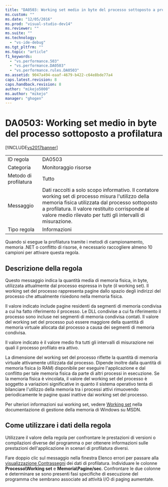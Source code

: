 ```yaml
---
title: "DA0503: Working set medio in byte del processo sottoposto a profilatura | Microsoft Docs"
ms.custom: ""
ms.date: "12/05/2016"
ms.prod: "visual-studio-dev14"
ms.reviewer: ""
ms.suite: ""
ms.technology: 
  - "vs-ide-debug"
ms.tgt_pltfrm: ""
ms.topic: "article"
f1_keywords: 
  - "vs.performance.503"
  - "vs.performance.DA0503"
  - "vs.performance.rules.DA0503"
ms.assetid: 9047a494-eaaf-4679-b422-c64e8bde77a4
caps.latest.revision: 8
caps.handback.revision: 8
author: "mikejo5000"
ms.author: "mikejo"
manager: "ghogen"
---
```

# DA0503: Working set medio in byte del processo sottoposto a profilatura
[!INCLUDE[vs2017banner](../code-quality/includes/vs2017banner.md)]

|||  
|-|-|  
|ID regola|DA0503|  
|Categoria|Monitoraggio risorse|  
|Metodo di profilatura|Tutto|  
|Messaggio|Dati raccolti a solo scopo informativo.  Il contatore working set di processo misura l'utilizzo della memoria fisica utilizzata dal processo sottoposto a profilatura.  Il valore restituito corrisponde al valore medio rilevato per tutti gli intervalli di misurazione.|  
|Tipo regola|Informazioni|  
  
 Quando si esegue la profilatura tramite i metodi di campionamento, memoria .NET o conflitto di risorse, è necessario raccogliere almeno 10 campioni per attivare questa regola.  
  
## Descrizione della regola  
 Questo messaggio indica la quantità media di memoria fisica, in byte, utilizzata attualmente dal processo espressa in byte \(il working set\).  Il working set del processo rappresenta pagine dallo spazio degli indirizzi del processo che attualmente risiedono nella memoria fisica.  
  
 Il valore indicato include pagine residenti da segmenti di memoria condivisa a cui ha fatto riferimento il processo.  Le DLL condivise a cui fa riferimento il processo sono incluse nei segmenti di memoria condivisa contati.  Il valore del working set del processo può essere maggiore della quantità di memoria virtuale allocata dal processo a causa dei segmenti di memoria condivisa.  
  
 Il valore indicato è il valore medio fra tutti gli intervalli di misurazione nei quali il processo profilato era attivo.  
  
 La dimensione del working set del processo riflette la quantità di memoria virtuale attivamente utilizzata dal processo.  Dipende inoltre dalla quantità di memoria fisica \(o RAM\) disponibile per eseguire l'applicazione e dal conflitto per tale memoria fisica da parte di altri processi in esecuzione.  Se la memoria fisica è vincolata, il valore del working set del processo è soggetto a variazioni significative in quanto il sistema operativo tenta di bilanciare l'utilizzo della memoria tra i processi attivi rimuovendo periodicamente le pagine quasi inattive dai working set del processo.  
  
 Per ulteriori informazioni sui working set, vedere [Working set](http://go.microsoft.com/fwlink/?LinkId=177830) nella documentazione di gestione della memoria di Windows su MSDN.  
  
## Come utilizzare i dati della regola  
 Utilizzare il valore della regola per confrontare le prestazioni di versioni o compilazioni diverse del programma o per ottenere informazioni sulle prestazioni dell'applicazione in scenari di profilatura diversi.  
  
 Fare doppio clic sul messaggio nella finestra Elenco errori per passare alla [visualizzazione Contrassegni](../profiling/marks-view.md) dei dati di profilatura.  Individuare le colonne **Processo\\Working set** e **Memoria\\Pagine\/sec**.  Confrontare le due colonne e determinare se sono presenti fasi specifiche di esecuzione del programma che sembrano associate ad attività I\/O di paging aumentate.